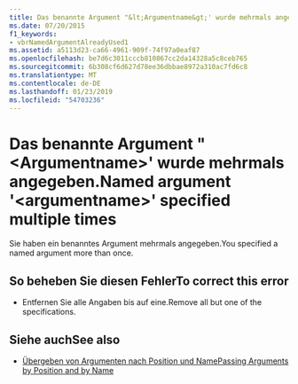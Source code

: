 ```yaml
---
title: Das benannte Argument "&lt;Argumentname&gt;' wurde mehrmals angegeben.
ms.date: 07/20/2015
f1_keywords:
- vbrNamedArgumentAlreadyUsed1
ms.assetid: a5113d23-ca66-4961-909f-74f97a0eaf87
ms.openlocfilehash: be7d6c3011cccb810867cc2da14328a5c8ceb765
ms.sourcegitcommit: 6b308cf6d627d78ee36dbbae8972a310ac7fd6c8
ms.translationtype: MT
ms.contentlocale: de-DE
ms.lasthandoff: 01/23/2019
ms.locfileid: "54703236"
---
```

# <a name="named-argument-ltargumentnamegt-specified-multiple-times"></a><span data-ttu-id="86a95-102">Das benannte Argument "&lt;Argumentname&gt;' wurde mehrmals angegeben.</span><span class="sxs-lookup"><span data-stu-id="86a95-102">Named argument '&lt;argumentname&gt;' specified multiple times</span></span>
<span data-ttu-id="86a95-103">Sie haben ein benanntes Argument mehrmals angegeben.</span><span class="sxs-lookup"><span data-stu-id="86a95-103">You specified a named argument more than once.</span></span>  
  
## <a name="to-correct-this-error"></a><span data-ttu-id="86a95-104">So beheben Sie diesen Fehler</span><span class="sxs-lookup"><span data-stu-id="86a95-104">To correct this error</span></span>  
  
-   <span data-ttu-id="86a95-105">Entfernen Sie alle Angaben bis auf eine.</span><span class="sxs-lookup"><span data-stu-id="86a95-105">Remove all but one of the specifications.</span></span>  
  
## <a name="see-also"></a><span data-ttu-id="86a95-106">Siehe auch</span><span class="sxs-lookup"><span data-stu-id="86a95-106">See also</span></span>
- [<span data-ttu-id="86a95-107">Übergeben von Argumenten nach Position und Name</span><span class="sxs-lookup"><span data-stu-id="86a95-107">Passing Arguments by Position and by Name</span></span>](../../visual-basic/programming-guide/language-features/procedures/passing-arguments-by-position-and-by-name.md)
